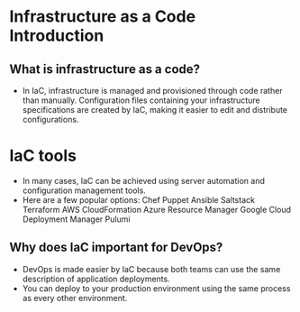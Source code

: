 # Infrastructure as a Code Introduction

## What is infrastructure as a code?
- In IaC, infrastructure is managed and provisioned through code rather than manually. Configuration files      containing your infrastructure specifications are created by IaC, making it easier to edit and distribute configurations.

# IaC tools
- In many cases, IaC can be achieved using server automation and configuration management tools.
- Here are a few popular options:
    Chef
    Puppet
    Ansible
    Saltstack
    Terraform 
    AWS CloudFormation
    Azure Resource Manager
    Google Cloud Deployment Manager
    Pulumi

## Why does IaC important for DevOps?
- DevOps is made easier by IaC because both teams can use the same description of application deployments. 
- You can deploy to your production environment using the same process as every other environment.



